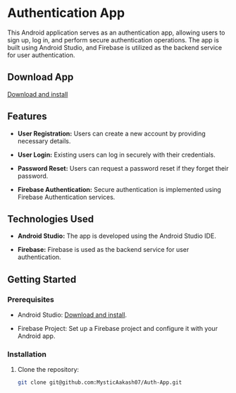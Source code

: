 # Authentication App

This Android application serves as an authentication app, allowing users to sign up, log in, and perform secure authentication operations. The app is built using Android Studio, and Firebase is utilized as the backend service for user authentication.
## Download App 
[Download and install](https://drive.google.com/file/d/1CTwkNZFa-xGtpHYOV_nneOSVRXyYJPc8/view?usp=sharing)
## Features

- **User Registration:** Users can create a new account by providing necessary details.
  
- **User Login:** Existing users can log in securely with their credentials.

- **Password Reset:** Users can request a password reset if they forget their password.

- **Firebase Authentication:** Secure authentication is implemented using Firebase Authentication services.

## Technologies Used

- **Android Studio:** The app is developed using the Android Studio IDE.

- **Firebase:** Firebase is used as the backend service for user authentication.

## Getting Started

### Prerequisites

- Android Studio: [Download and install](https://developer.android.com/studio).

- Firebase Project: Set up a Firebase project and configure it with your Android app.

### Installation

1. Clone the repository:

   ```bash
   git clone git@github.com:MysticAakash07/Auth-App.git

